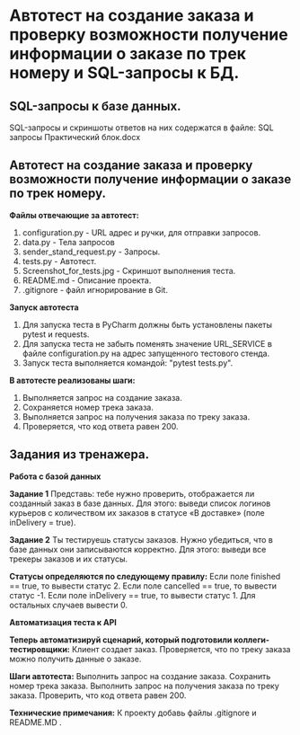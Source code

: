 # **Автотест на создание заказа и проверку возможности получение информации о заказе по трек номеру и SQL-запросы к БД**.

## **SQL-запросы к базе данных**.
SQL-запросы и скриншоты ответов на них содержатся в файле: SQL запросы Практический блок.docx

## **Автотест на создание заказа и проверку возможности получение информации о заказе по трек номеру**.
**Файлы отвечающие за автотест:**
1. configuration.py - URL адрес и ручки, для отправки запросов.
2. data.py - Тела запросов
3. sender_stand_request.py - Запросы.
4. tests.py - Автотест.
5. Screenshot_for_tests.jpg - Скриншот выполнения теста.
6. README.md - Описание проекта.
7. .gitignore - файл игнорирование в Git.

**Запуск автотеста**
1. Для запуска теста в PyCharm должны быть установлены пакеты pytest и requests.
2. Для запуска теста не забыть поменять значение URL_SERVICE в файле configuration.py на адрес запущенного тестового стенда.
3. Запуск теста выполняется командой: "pytest tests.py".

**В автотесте реализованы шаги:**
1. Выполняется запрос на создание заказа.
2. Сохраняется номер трека заказа.
3. Выполняется запрос на получения заказа по треку заказа.
4. Проверяется, что код ответа равен 200.

## **Задания из тренажера**.
**Работа с базой данных**

**Задание 1**
Представь: тебе нужно проверить, отображается ли созданный заказ в базе данных.
Для этого: выведи список логинов курьеров с количеством их заказов в статусе «В доставке» (поле inDelivery = true). 

**Задание 2**
Ты тестируешь статусы заказов. Нужно убедиться, что в базе данных они записываются корректно.
Для этого: выведи все трекеры заказов и их статусы. 

**Статусы определяются по следующему правилу:**
Если поле finished == true, то вывести статус 2.
Если поле canсelled == true, то вывести статус -1.
Если поле inDelivery == true, то вывести статус 1.
Для остальных случаев вывести 0.

**Автоматизация теста к API**

**Теперь автоматизируй сценарий, который подготовили коллеги-тестировщики:**
Клиент создает заказ.
Проверяется, что по треку заказа можно получить данные о заказе.

**Шаги автотеста:**
Выполнить запрос на создание заказа.
Сохранить номер трека заказа.
Выполнить запрос на получения заказа по треку заказа.
Проверить, что код ответа равен 200.

**Технические примечания:**
К проекту добавь файлы .gitignore и README.MD .
